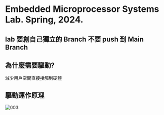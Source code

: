 # Embedded Microprocessor Systems Lab. Spring, 2024.
## lab  要創自己獨立的 Branch 不要 push 到 Main Branch 


## 為什麼需要驅動?

減少用戶空間直接接觸到硬體

 ## 驅動運作原理
 
![003](https://github.com/ntut-Tu/Embedded-Microprocessor-Systems-Lab.-Spring-2024./assets/160988691/fd0170dc-265c-4ee1-aa7f-0c9c49e11c42)

 
